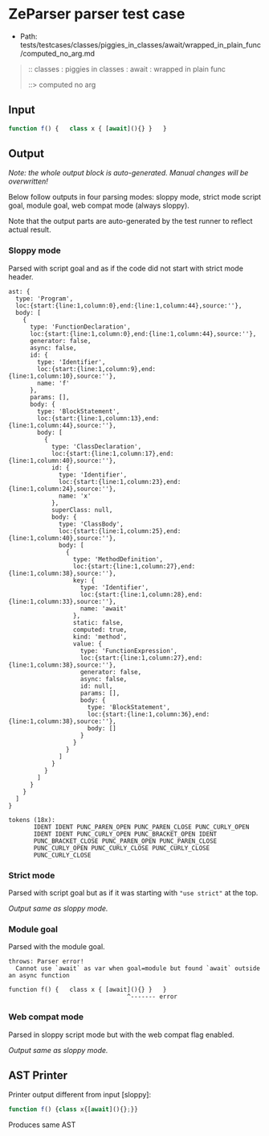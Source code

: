 # ZeParser parser test case

- Path: tests/testcases/classes/piggies_in_classes/await/wrapped_in_plain_func/computed_no_arg.md

> :: classes : piggies in classes : await : wrapped in plain func
>
> ::> computed no arg

## Input

`````js
function f() {   class x { [await](){} }   }
`````

## Output

_Note: the whole output block is auto-generated. Manual changes will be overwritten!_

Below follow outputs in four parsing modes: sloppy mode, strict mode script goal, module goal, web compat mode (always sloppy).

Note that the output parts are auto-generated by the test runner to reflect actual result.

### Sloppy mode

Parsed with script goal and as if the code did not start with strict mode header.

`````
ast: {
  type: 'Program',
  loc:{start:{line:1,column:0},end:{line:1,column:44},source:''},
  body: [
    {
      type: 'FunctionDeclaration',
      loc:{start:{line:1,column:0},end:{line:1,column:44},source:''},
      generator: false,
      async: false,
      id: {
        type: 'Identifier',
        loc:{start:{line:1,column:9},end:{line:1,column:10},source:''},
        name: 'f'
      },
      params: [],
      body: {
        type: 'BlockStatement',
        loc:{start:{line:1,column:13},end:{line:1,column:44},source:''},
        body: [
          {
            type: 'ClassDeclaration',
            loc:{start:{line:1,column:17},end:{line:1,column:40},source:''},
            id: {
              type: 'Identifier',
              loc:{start:{line:1,column:23},end:{line:1,column:24},source:''},
              name: 'x'
            },
            superClass: null,
            body: {
              type: 'ClassBody',
              loc:{start:{line:1,column:25},end:{line:1,column:40},source:''},
              body: [
                {
                  type: 'MethodDefinition',
                  loc:{start:{line:1,column:27},end:{line:1,column:38},source:''},
                  key: {
                    type: 'Identifier',
                    loc:{start:{line:1,column:28},end:{line:1,column:33},source:''},
                    name: 'await'
                  },
                  static: false,
                  computed: true,
                  kind: 'method',
                  value: {
                    type: 'FunctionExpression',
                    loc:{start:{line:1,column:27},end:{line:1,column:38},source:''},
                    generator: false,
                    async: false,
                    id: null,
                    params: [],
                    body: {
                      type: 'BlockStatement',
                      loc:{start:{line:1,column:36},end:{line:1,column:38},source:''},
                      body: []
                    }
                  }
                }
              ]
            }
          }
        ]
      }
    }
  ]
}

tokens (18x):
       IDENT IDENT PUNC_PAREN_OPEN PUNC_PAREN_CLOSE PUNC_CURLY_OPEN
       IDENT IDENT PUNC_CURLY_OPEN PUNC_BRACKET_OPEN IDENT
       PUNC_BRACKET_CLOSE PUNC_PAREN_OPEN PUNC_PAREN_CLOSE
       PUNC_CURLY_OPEN PUNC_CURLY_CLOSE PUNC_CURLY_CLOSE
       PUNC_CURLY_CLOSE
`````

### Strict mode

Parsed with script goal but as if it was starting with `"use strict"` at the top.

_Output same as sloppy mode._

### Module goal

Parsed with the module goal.

`````
throws: Parser error!
  Cannot use `await` as var when goal=module but found `await` outside an async function

function f() {   class x { [await](){} }   }
                                 ^------- error
`````


### Web compat mode

Parsed in sloppy script mode but with the web compat flag enabled.

_Output same as sloppy mode._

## AST Printer

Printer output different from input [sloppy]:

````js
function f() {class x{[await](){};}}
````

Produces same AST
